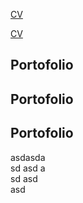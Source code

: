 <a href="/CV%202019%20Ciprian%20Florea.pdf" target="_blank">CV</a>


<a href="/CV%202019%20Ciprian%20Florea.pdf" target="_blank">CV</a>


## Portofolio


## Portofolio


## Portofolio

asdasda  
sd
asd
a    
sd
asd  
asd
